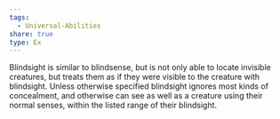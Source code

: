 ```yaml
---
tags:
  - Universal-Abilities
share: true
type: Ex
---
```

Blindsight is similar to blindsense, but is not only able to locate invisible creatures, but treats them as if they were visible to the creature with blindsight. Unless otherwise specified blindsight ignores most kinds of concealment, and otherwise can see as well as a creature using their normal senses, within the listed range of their blindsight.